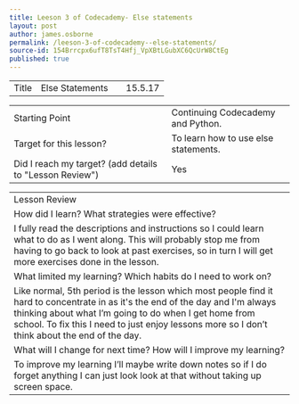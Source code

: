 ```yaml
---
title: Leeson 3 of Codecademy- Else statements
layout: post
author: james.osborne
permalink: /leeson-3-of-codecademy--else-statements/
source-id: 154Brrcpx6ufT8TsT4Hfj_VpXBtLGubXC6QcUrW8CtEg
published: true
---
```

<table>
  <tr>
    <td>Title</td>
    <td> Else Statements</td>
    <td> </td>
    <td> 15.5.17</td>
  </tr>
</table>


<table>
  <tr>
    <td>Starting Point</td>
    <td>Continuing Codecademy and Python.</td>
  </tr>
  <tr>
    <td>Target for this lesson?</td>
    <td>To learn how to use else statements.</td>
  </tr>
  <tr>
    <td>Did I reach my target? 
(add details to "Lesson Review")</td>
    <td>Yes</td>
  </tr>
</table>


<table>
  <tr>
    <td>Lesson Review</td>
  </tr>
  <tr>
    <td>How did I learn? What strategies were effective? </td>
  </tr>
  <tr>
    <td> I fully read the descriptions and instructions so I could learn what to do as I went along. This will probably stop me from having to go back to look at past exercises, so in turn I will get more exercises done in the lesson.</td>
  </tr>
  <tr>
    <td>What limited my learning? Which habits do I need to work on? </td>
  </tr>
  <tr>
    <td>Like normal, 5th period is the lesson which most people find it hard to concentrate in as it's the end of the day and I'm always thinking about what I’m going to do when I get home from school. To fix this I need to just enjoy lessons more so I don’t think about the end of the day.</td>
  </tr>
  <tr>
    <td>What will I change for next time? How will I improve my learning?</td>
  </tr>
  <tr>
    <td> To improve my learning I’ll maybe write down notes so if I do forget anything I can just look look at that without taking up screen space.</td>
  </tr>
</table>


